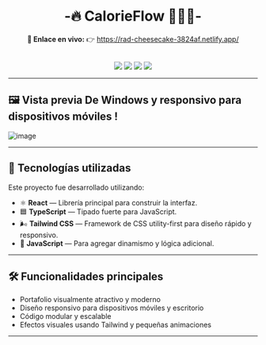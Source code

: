 <div align="center">
  
  <h1> -🔥 CalorieFlow 🏋🏻‍♂️-</h1>

  <p><strong>🔗 Enlace en vivo:</strong>  
  👉 <a href="https://rad-cheesecake-3824af.netlify.app/" target="_blank">https://rad-cheesecake-3824af.netlify.app/</a></p>

  <br/>

  <img src="https://img.shields.io/badge/React-20232A?style=for-the-badge&logo=react&logoColor=61DAFB" />
  <img src="https://img.shields.io/badge/TypeScript-007ACC?style=for-the-badge&logo=typescript&logoColor=white" />
  <img src="https://img.shields.io/badge/TailwindCSS-38B2AC?style=for-the-badge&logo=tailwind-css&logoColor=white" />
  <img src="https://img.shields.io/badge/JavaScript-F7DF1E?style=for-the-badge&logo=javascript&logoColor=black" />

</div>

---

## 🖼️ Vista previa De Windows y responsivo para dispositivos móviles ! 

![image](https://github.com/user-attachments/assets/9d76e621-dec8-428d-aefe-9b7bbdc4e556)
 <!-- Opcional: Puedes subir una imagen de ejemplo -->

---

## 🚀 Tecnologías utilizadas

Este proyecto fue desarrollado utilizando:

- ⚛️ **React** — Librería principal para construir la interfaz.
- 🟦 **TypeScript** — Tipado fuerte para JavaScript.
- 🌬️ **Tailwind CSS** — Framework de CSS utility-first para diseño rápido y responsivo.
- 💛 **JavaScript** — Para agregar dinamismo y lógica adicional.

---

## 🛠️ Funcionalidades principales

- Portafolio visualmente atractivo y moderno
- Diseño responsivo para dispositivos móviles y escritorio
- Código modular y escalable
- Efectos visuales usando Tailwind y pequeñas animaciones

---


